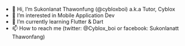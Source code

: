 - 👋 Hi, I’m Sukonlanat Thawonfung (@cybloxboi) a.k.a Tutor, Cyblox
- 👀 I’m interested in Mobile Application Dev
- 🌱 I’m currently learning Flutter & Dart
- 📫 How to reach me (twitter: @Cyblox_boi or facebook: Sukonlanatt Thawonfang)
